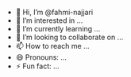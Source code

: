 - 👋 Hi, I’m @fahmi-najjari
- 👀 I’m interested in ...
- 🌱 I’m currently learning ...
- 💞️ I’m looking to collaborate on ...
- 📫 How to reach me ...
- 😄 Pronouns: ...
- ⚡ Fun fact: ...

<!---
fahmi-najjari/fahmi-najjari is a ✨ special ✨ repository because its `README.md` (this file) appears on your GitHub profile.
You can click the Preview link to take a look at your changes.
--->
